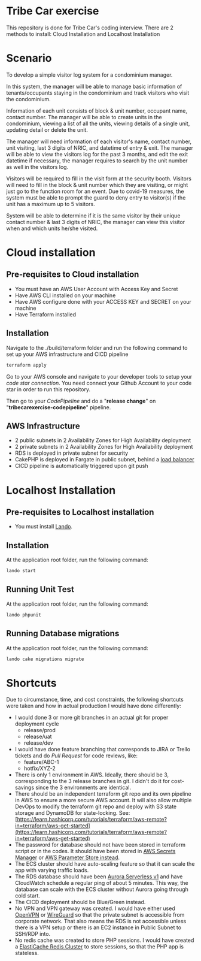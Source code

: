 # Tribe Car exercise

This repository is done for Tribe Car's coding interview. There are 2 methods to install: Cloud Installation and Localhost Installation

# Scenario

To develop a simple visitor log system for a condominium manager.

In this system, the manager will be able to manage basic information of tenants/occupants staying in the condominium and track visitors who visit the condominium.

Information of each unit consists of block & unit number, occupant name, contact number. The manager will be able to create units in the condominium, viewing a list of all the units, viewing details of a single unit, updating detail or delete the unit.

The manager will need information of each visitor's name, contact number, unit visiting, last 3 digits of NRIC, and datetime of entry & exit. The manager will be able to view the visitors log for the past 3 months, and edit the exit datetime if necessary, the manager requires to search by the unit number as well in the visitors log.

Visitors will be required to fill in the visit form at the security booth. Visitors will need to fill in the block & unit number which they are visiting, or might just go to the function room for an event. Due to covid-19 measures, the system must be able to prompt the guard to deny entry to visitor(s) if the unit has a maximum up to 5 visitors.

System will be able to determine if it is the same visitor by their unique contact number & last 3 digits of NRIC, the manager can view this visitor when and which units he/she visited.

# Cloud installation

## Pre-requisites to Cloud installation

- You must have an AWS User Account with Access Key and Secret
- Have AWS CLI installed on your machine
- Have AWS configure done with your ACCESS KEY and SECRET on your machine
- Have Terraform installed

## Installation

Navigate to the ./build/terraform folder and run the following command to set up your AWS infrastructure and CICD pipeline

```bash
terraform apply
```

Go to your AWS console and navigate to your developer tools to setup your _code star connection_. You need connect your Github Account to your code star in order to run this repository.

Then go to your _CodePipeline_ and do a "__release change__" on "__tribecarexercise-codepipeline__" pipeline.

## AWS Infrastructure

- 2 public subnets in 2 Availability Zones for High Availability deployment
- 2 private subnets in 2 Availability Zones for High Availability deployment
- RDS is deployed in private subnet for security
- CakePHP is deployed in Fargate in public subnet, behind a [load balancer](http://tribecarexercise.shurn.me/)
- CICD pipeline is automatically triggered upon git push

# Localhost Installation

## Pre-requisites to Localhost installation

- You must install [Lando](https://docs.lando.dev/).

## Installation

At the application root folder, run the following command:

```bash
lando start
```

## Running Unit Test

At the application root folder, run the following command:

```bash
lando phpunit
```

## Running Database migrations

At the application root folder, run the following command:

```bash
lando cake migrations migrate
```

# Shortcuts
Due to circumstance, time, and cost constraints, the following shortcuts were taken and how in actual production I would have done differently:

- I would done 3 or more git branches in an actual git for proper deployment cycle
  - release/prod
  - release/uat
  - release/dev
- I would have done feature branching that corresponds to JIRA or Trello tickets and do _Pull Request_ for code reviews, like:
  - feature/ABC-1
  - hotfix/XYZ-2
- There is only 1 environment in AWS. Ideally, there should be 3, corresponding to the 3 release branches in git. I didn't do it for cost-savings since the 3 environments are identical.
- There should be an independent terraform git repo and its own pipeline in AWS to ensure a more secure AWS account. It will also allow multiple DevOps to modify the terraform git repo and deploy with S3 state storage and DynamoDB for state-locking. See: [https://learn.hashicorp.com/tutorials/terraform/aws-remote?in=terraform/aws-get-started](https://learn.hashicorp.com/tutorials/terraform/aws-remote?in=terraform/aws-get-started)
- The password for database should not have been stored in terraform script or in the codes. It should have been stored in [AWS Secrets Manager](https://aws.amazon.com/secrets-manager/) or [AWS Parameter Store instead](https://docs.aws.amazon.com/systems-manager/latest/userguide/systems-manager-parameter-store.html).
- The ECS cluster should have auto-scaling feature so that it can scale the app with varying traffic loads.
- The RDS database should have been [Aurora Serverless v1](https://docs.aws.amazon.com/systems-manager/latest/userguide/systems-manager-parameter-store.html) and have CloudWatch schedule a regular ping of about 5 minutes. This way, the database can scale with the ECS cluster without Aurora going through cold start.
- The CICD deployment should be Blue/Green instead.
- No VPN and VPN gateway was created. I would have either used [OpenVPN](https://shurn.me/blog/2016-12-19/creating-a-hybrid-data-centre-with-openvpn) or [WireGuard](https://www.wireguard.com/) so that the private subnet is accessible from corporate network. That also means the RDS is not accessible unless there is a VPN setup or there is an EC2 instance in Public Subnet to SSH/RDP into.
- No redis cache was created to store PHP sessions. I would have created a [ElastiCache Redis Cluster](https://aws.amazon.com/elasticache/redis/) to store sessions, so that the PHP app is stateless.